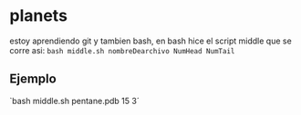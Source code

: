 # planets
estoy aprendiendo git
y tambien bash, en bash hice el script middle que se corre asi:
`bash middle.sh nombreDearchivo NumHead NumTail`
## Ejemplo
  `bash middle.sh pentane.pdb 15 3´
